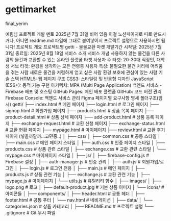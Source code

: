 # gettimarket

final_yerim

예림님 프로젝트
개발
멘토
2025년 7월 31일
비어 있음
이걸 노션페이지로 따로 만드시거나, 아니면 readme.md 파일에 그대로 붙여넣어서 프로젝트 설명으로 사용하시면 됩니다!
프로젝트 개요
프로젝트명
getti - 물물교환 마켓
개발기간
시작일: 2025년 7월 31일
종료일: 2025년 8월 18일
서비스 소개
서비스 개념
사용하지 않는 물건을 다른 사람의 물건과 교환할 수 있는 온라인 플랫폼
타겟 사용자
주 타겟: 20-30대 직장인, 대학생
서브 타겟: 환경을 생각하는 모든 연령층
사용자 특성:
불필요한 물건 처리에 어려움을 겪는 사람
새로운 물건을 저렴하게 얻고 싶은 사람
환경 보호에 관심이 있는 사람
기술 스택
HTML5: 웹 페이지 구조
CSS3: 스타일링 및 반응형 디자인
JavaScript (ES6+): 동적 기능 구현
아키텍처: MPA (Multi Page Application)
백엔드 서비스 - Firebase
배포 및 호스팅
GitHub Pages: 메인 배포 플랫폼
GitHub: 코드 버전 관리
Firebase Console: 백엔드 서비스 관리
Figma
페이지별 요구사항 명세
폴더구조(임시)
getti/
├── index.html # 메인 페이지
├── login.html # 로그인 페이지
├── signup.html # 회원가입 페이지
├── products.html # 상품 목록 페이지
├── product-detail.html # 상품 상세 페이지
├── add-product.html # 상품 등록 페이지
├── exchange-request.html # 교환 신청 페이지
├── exchange-status.html # 교환 현황 페이지
├── mypage.html # 마이페이지
├── review.html # 교환 후기 페이지 (넣을까말까...고민중..)
│
├── css/
│ ├── common.css # 공통 스타일
│ ├── main.css # 메인 페이지 스타일
│ ├── auth.css # 인증 페이지 스타일
│ ├── products.css # 상품 관련 스타일
│ ├── exchange.css # 교환 관련 스타일
│ └── mypage.css # 마이페이지 스타일
│
├── js/
│ ├── firebase-config.js # Firebase 설정
│ ├── auth-manager.js # 인증 관리
│ ├── auth.js # 회원가입/로그인
│ ├── login.js # 로그인 전용
│ ├── main.js # 메인 페이지
│ ├── products.js # 상품 관련 기능
│ ├── exchange.js # 교환 관련 기능
│ ├── mypage.js # 마이페이지
│ └── utils.js # 유틸리티 함수
│
├── images/
│ ├── logo.png # 로고
│ ├── default-product.jpg # 기본 상품 이미지
│ └── icons/ # 아이콘들
│
├── components/
│ ├── header.html # 공통 헤더
│ ├── footer.html # 공통 푸터
│ └── nav.html # 네비게이션
│
├── data/
│ └── categories.json # 상품 카테고리
│
├── README.md # 프로젝트 설명
└── .gitignore # Git 무시 파일
